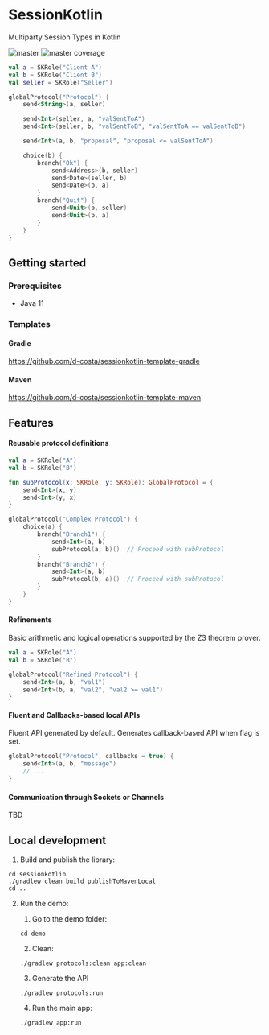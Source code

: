 # SessionKotlin

Multiparty Session Types in Kotlin

![master](https://github.com/d-costa/session-kotlin/actions/workflows/test_master.yml/badge.svg) ![master coverage](../badges/jacoco.svg)

```kotlin
val a = SKRole("Client A")
val b = SKRole("Client B")
val seller = SKRole("Seller")

globalProtocol("Protocol") {
    send<String>(a, seller)

    send<Int>(seller, a, "valSentToA")
    send<Int>(seller, b, "valSentToB", "valSentToA == valSentToB")

    send<Int>(a, b, "proposal", "proposal <= valSentToA")

    choice(b) {
        branch("Ok") {
            send<Address>(b, seller)
            send<Date>(seller, b)
            send<Date>(b, a)
        }
        branch("Quit") {
            send<Unit>(b, seller)
            send<Unit>(b, a)
        }
    }
}
```

## Getting started

### Prerequisites

- Java 11

### Templates

#### Gradle

https://github.com/d-costa/sessionkotlin-template-gradle

#### Maven

https://github.com/d-costa/sessionkotlin-template-maven

## Features

#### Reusable protocol definitions

```kotlin
val a = SKRole("A")
val b = SKRole("B")

fun subProtocol(x: SKRole, y: SKRole): GlobalProtocol = {
    send<Int>(x, y)
    send<Int>(y, x)
}

globalProtocol("Complex Protocol") {
    choice(a) {
        branch("Branch1") {
            send<Int>(a, b)
            subProtocol(a, b)()  // Proceed with subProtocol
        }
        branch("Branch2") {
            send<Int>(a, b)
            subProtocol(b, a)()  // Proceed with subProtocol
        }
    }
}
```

#### Refinements

Basic arithmetic and logical operations supported by the Z3 theorem prover.

```kotlin
val a = SKRole("A")
val b = SKRole("B")

globalProtocol("Refined Protocol") {
    send<Int>(a, b, "val1")
    send<Int>(b, a, "val2", "val2 >= val1")
}
```

#### Fluent and Callbacks-based local APIs

Fluent API generated by default. Generates callback-based API when flag is set.

```kotlin
globalProtocol("Protocol", callbacks = true) {
    send<Int>(a, b, "message")
    // ...
}
```

#### Communication through Sockets or Channels

TBD

## Local development

1. Build and publish the library:

```
cd sessionkotlin
./gradlew clean build publishToMavenLocal
cd ..
```

2. Run the demo:
    1. Go to the demo folder:
    ```
    cd demo
    ```

    2. Clean:

    ```
    ./gradlew protocols:clean app:clean
    ```

    3. Generate the API

    ```
    ./gradlew protocols:run
    ```

    4. Run the main app:

    ```
    ./gradlew app:run
    ```
